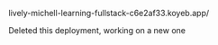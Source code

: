 lively-michell-learning-fullstack-c6e2af33.koyeb.app/

Deleted this deployment, working on a new one
